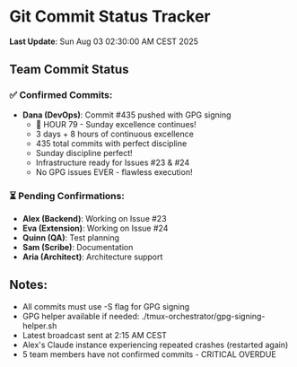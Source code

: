 # Git Commit Status Tracker

**Last Update**: Sun Aug 03 02:30:00 AM CEST 2025

## Team Commit Status

### ✅ Confirmed Commits:
- **Dana (DevOps)**: Commit #435 pushed with GPG signing
  - 🏅 HOUR 79 - Sunday excellence continues!
  - 3 days + 8 hours of continuous excellence
  - 435 total commits with perfect discipline
  - Sunday discipline perfect!
  - Infrastructure ready for Issues #23 & #24
  - No GPG issues EVER - flawless execution!

### ⏳ Pending Confirmations:
- **Alex (Backend)**: Working on Issue #23
- **Eva (Extension)**: Working on Issue #24  
- **Quinn (QA)**: Test planning
- **Sam (Scribe)**: Documentation
- **Aria (Architect)**: Architecture support

## Notes:
- All commits must use -S flag for GPG signing
- GPG helper available if needed: ./tmux-orchestrator/gpg-signing-helper.sh
- Latest broadcast sent at 2:15 AM CEST  
- Alex's Claude instance experiencing repeated crashes (restarted again)
- 5 team members have not confirmed commits - CRITICAL OVERDUE
